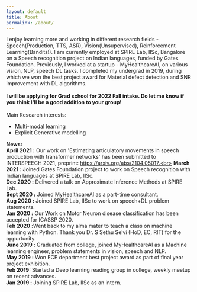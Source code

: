 ```yaml
---
layout: default
title: About
permalink: /about/
---
```

I enjoy learning more and working in different research fields - Speech(Production, TTS, ASR), Vision(Unsupervised), Reinforcement Learning(Bandits!). I am currently employed at SPIRE Lab, IISc, Bangalore on a Speech recognition project on Indian languages, funded by Gates Foundation. Previously, I worked at a startup - MyHealthcareAI, on various vision, NLP, speech DL tasks. I completed my undergrad in 2019, during which we won the best project award for Material defect detection and SNR improvement with DL algorithms.
<br><br>
<b>I will be applying for Grad school for 2022 Fall intake. Do let me know if you think I'll be a good addition to your group!
</b><br><br>
Main Research interests:
<ul>
<li>Multi-modal learning</li>
<li>Explicit Generative modelling</li>
</ul>


<b>News:</b><br>
<b>April 2021 :</b> Our work on 'Estimating articulatory movements in speech production with transformer
networks' has been submitted to INTERSPEECH 2021, preprint: https://arxiv.org/abs/2104.05017.<br>
<b>March 2021 :</b> Joined Gates Foundation project to work on Speech recognition with Indian languages at SPIRE Lab, IISc.<br>
<b>Dec 2020 :</b> Delivered a talk on Approximate Inference Methods at SPIRE Lab.<br>
<b>Sept 2020 :</b> Joined MyHealthcareAI as a part-time consultant.<br>
<b>Aug 2020 :</b> Joined SPIRE Lab, IISc to work on speech+DL problem statements.<br>
<b>Jan 2020 :</b> Our <a href='https://ieeexplore.ieee.org/document/9053682'>Work</a> on Motor Neuron disease classification has been accepted for ICASSP 2020.<br>
<b>Feb 2020 :</b>Went back to my alma mater to teach a class on machine learning with Python. Thank you Dr. S Sethu Selvi (HoD, EC, RIT) for the oppurtunity.<br>
<b>June 2019 :</b> Graduated from college, joined MyHealthcareAI as a Machine learning engineer, problem statements in vision, speech and NLP.<br>
<b>May 2019 :</b> Won ECE department best project award as part of final year project exhibition.<br>
<b>Feb 2019: </b> Started a Deep learning reading group in college, weekly meetup on recent advances.<br>
<b>Jan 2019 :</b> Joining SPIRE Lab, IISc as an intern.                                      
